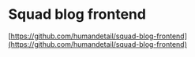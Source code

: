 # Squad blog frontend

[https://github.com/humandetail/squad-blog-frontend](https://github.com/humandetail/squad-blog-frontend)
